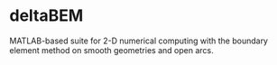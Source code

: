 # deltaBEM
MATLAB-based suite for 2-D numerical computing with the boundary element method on smooth geometries and open arcs.
